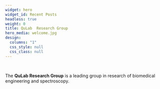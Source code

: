 ```yaml
---
widget: hero
widget_id: Recent Posts
headless: true
weight: 0
title: QuLab  Research Group
hero_media: welcome.jpg
design:
  columns: "1"
  css_style: null
  css_class: null
---
```

<br>

The **QuLab Research Group** is a leading group in research of biomedical engineering and spectroscopy.